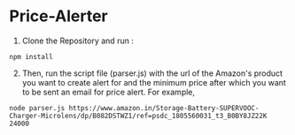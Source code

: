 # Price-Alerter

1. Clone the Repository and run : 
```
npm install 
```

2. Then, run the script file (parser.js) with the url of the Amazon's product you want to create alert for and the minimum price after which you want to be sent an email for price alert.
    For example,
```
node parser.js https://www.amazon.in/Storage-Battery-SUPERVOOC-Charger-Microlens/dp/B082DSTWZ1/ref=psdc_1805560031_t3_B0BY8JZ22K 24000
```
